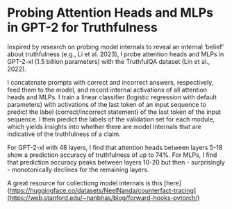 # Probing Attention Heads and MLPs in GPT-2 for Truthfulness

Inspired by research on probing model internals to reveal an internal ‘belief’ about truthfulness (e.g., Li et al. 2023), I probe attention heads and MLPs in GPT-2-xl (1.5 billion parameters) with the TruthfulQA dataset (Lin et al., 2022).

I concatenate prompts with correct and incorrect answers, respectively, feed them to the model, and record internal activations of all attention heads and MLPs. I train a linear classifier (logistic regression with default parameters) with activations of the last token of an input sequence to predict the label (correct/incorrect statement) of the last token of the input sequence. I then predict the labels of the validation set for each module, which yields insights into whether there are model internals that are indicative of the truthfulness of a claim.

For GPT-2-xl with 48 layers, I find that attention heads between layers 5-18 show a prediction accuracy of truthfulness of up to 74%. For MLPs, I find that prediction accuracy peaks between layers 10-20 but then - surprisingly - monotonically declines for the remaining layers.

A great resource for collectiong model internals is this [here](https://huggingface.co/datasets/NeelNanda/counterfact-tracing](https://web.stanford.edu/~nanbhas/blog/forward-hooks-pytorch/) 
